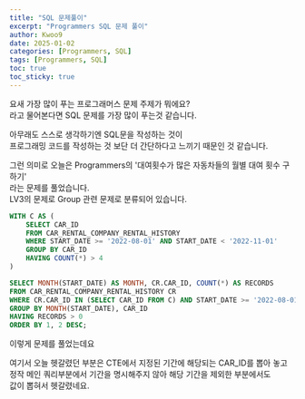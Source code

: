 ```yaml
---
title: "SQL 문제풀이"
excerpt: "Programmers SQL 문제 풀이"
author: Kwoo9
date: 2025-01-02
categories: [Programmers, SQL]
tags: [Programmers, SQL]
toc: true
toc_sticky: true
---
```


요새 가장 많이 푸는 프로그래머스 문제 주제가 뭐에요?  
라고 물어본다면 SQL 문제를 가장 많이 푸는것 같습니다.

아무래도 스스로 생각하기엔 SQL문을 작성하는 것이  
프로그래밍 코드를 작성하는 것 보단 더 간단하다고 느끼기 때문인 것 같습니다.

그런 의미로 오늘은 Programmers의 '대여횟수가 많은 자동차들의 월별 대여 횟수 구하기'  
라는 문제를 풀었습니다.  
LV3의 문제로 Group 관련 문제로 분류되어 있습니다.

```sql
WITH C AS (
    SELECT CAR_ID
    FROM CAR_RENTAL_COMPANY_RENTAL_HISTORY
    WHERE START_DATE >= '2022-08-01' AND START_DATE < '2022-11-01'
    GROUP BY CAR_ID
    HAVING COUNT(*) > 4
)

SELECT MONTH(START_DATE) AS MONTH, CR.CAR_ID, COUNT(*) AS RECORDS
FROM CAR_RENTAL_COMPANY_RENTAL_HISTORY CR
WHERE CR.CAR_ID IN (SELECT CAR_ID FROM C) AND START_DATE >= '2022-08-01' AND START_DATE < '2022-11-01'
GROUP BY MONTH(START_DATE), CAR_ID
HAVING RECORDS > 0
ORDER BY 1, 2 DESC;
```
이렇게 문제를 풀었는데요

여기서 오늘 헷갈렸던 부분은 CTE에서 지정된 기간에 해당되는 CAR_ID를 뽑아 놓고  
정작 메인 쿼리부분에서 기간을 명시해주지 않아 해당 기간을 제외한 부분에서도  
값이 뽑혀서 헷갈렸네요. 